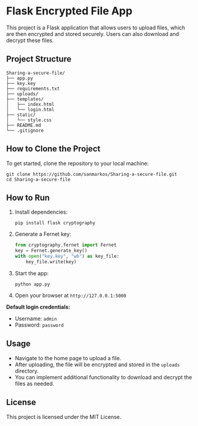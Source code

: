 # Flask Encrypted File App

This project is a Flask application that allows users to upload files, which are then encrypted and stored securely. Users can also download and decrypt these files.

## Project Structure

```
Sharing-a-secure-file/
├── app.py
├── key.key
├── requirements.txt
├── uploads/
├── templates/
│   ├── index.html
│   └── login.html
├── static/
│   └── style.css
├── README.md
└── .gitignore
```

## How to Clone the Project

To get started, clone the repository to your local machine:

```
git clone https://github.com/sanmarkos/Sharing-a-secure-file.git
cd Sharing-a-secure-file
```

## How to Run

1. Install dependencies:
   ```
   pip install flask cryptography
   ```

2. Generate a Fernet key:
   ```python
   from cryptography.fernet import Fernet
   key = Fernet.generate_key()
   with open("key.key", "wb") as key_file:
       key_file.write(key)
   ```

3. Start the app:
   ```
   python app.py
   ```

4. Open your browser at `http://127.0.0.1:5000`

**Default login credentials:**
- Username: `admin`
- Password: `password`

## Usage

- Navigate to the home page to upload a file.
- After uploading, the file will be encrypted and stored in the `uploads` directory.
- You can implement additional functionality to download and decrypt the files as needed.

## License

This project is licensed under the MIT License.
